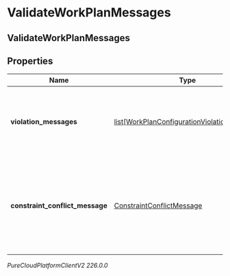 # ValidateWorkPlanMessages

## ValidateWorkPlanMessages

## Properties

|Name | Type | Description | Notes|
|------------ | ------------- | ------------- | -------------|
| **violation_messages** | [list[WorkPlanConfigurationViolationMessage]](WorkPlanConfigurationViolationMessage) | Messages for work plan violating some rules such as no shifts in a work plan | [optional] |
| **constraint_conflict_message** | [ConstraintConflictMessage](ConstraintConflictMessage) | This field is not null when there is a set of work plan constraints that conflict thus agent schedules cannot be generated | [optional] |



_PureCloudPlatformClientV2 226.0.0_
